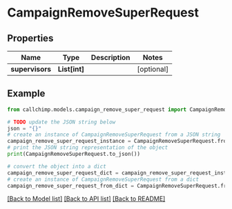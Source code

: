 # CampaignRemoveSuperRequest


## Properties

Name | Type | Description | Notes
------------ | ------------- | ------------- | -------------
**supervisors** | **List[int]** |  | [optional] 

## Example

```python
from callchimp.models.campaign_remove_super_request import CampaignRemoveSuperRequest

# TODO update the JSON string below
json = "{}"
# create an instance of CampaignRemoveSuperRequest from a JSON string
campaign_remove_super_request_instance = CampaignRemoveSuperRequest.from_json(json)
# print the JSON string representation of the object
print(CampaignRemoveSuperRequest.to_json())

# convert the object into a dict
campaign_remove_super_request_dict = campaign_remove_super_request_instance.to_dict()
# create an instance of CampaignRemoveSuperRequest from a dict
campaign_remove_super_request_from_dict = CampaignRemoveSuperRequest.from_dict(campaign_remove_super_request_dict)
```
[[Back to Model list]](../README.md#documentation-for-models) [[Back to API list]](../README.md#documentation-for-api-endpoints) [[Back to README]](../README.md)


